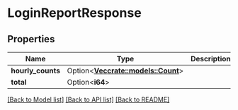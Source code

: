 # LoginReportResponse

## Properties

Name | Type | Description | Notes
------------ | ------------- | ------------- | -------------
**hourly_counts** | Option<[**Vec<crate::models::Count>**](Count.md)> |  | [optional]
**total** | Option<**i64**> |  | [optional]

[[Back to Model list]](../README.md#documentation-for-models) [[Back to API list]](../README.md#documentation-for-api-endpoints) [[Back to README]](../README.md)


